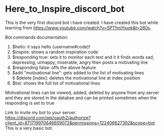 # Here_to_Inspire_discord_bot
This is the very first discord bot i have created. I have created this bot while learning from https://www.youtube.com/watch?v=SPTfmiYiuok&t=280s.

Bot commands documentation:  
1. $hello: it says hello {username#code}!  
2. $inspire: shows a random inspiration code  
3. $responding true: sets it to monitor each text and it it finds words sad, depressing, unhappy, miserable, angry then posts a motivating line  
4. $responding false: offs the above feature  
5. $add "motivational line": gets added to the list of motivating lines  
6  $delete [index]: deletes the motivational line at index position  
7. $list: shows the full list of motivational lines  

Motivational lines can be viewed, added, deleted by anyone from any server and they are stored in the databse and can be printed sometimes when the responding is set to true  

Link to invite my bot to your server: https://discord.com/api/oauth2/authorize?client_id=871719970646659072&permissions=122406627392&scope=bot  
This is a very basic bot.
